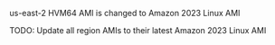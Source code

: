 us-east-2 HVM64 AMI is changed to Amazon 2023 Linux AMI

TODO: Update all region AMIs to their latest Amazon 2023 Linux AMI
